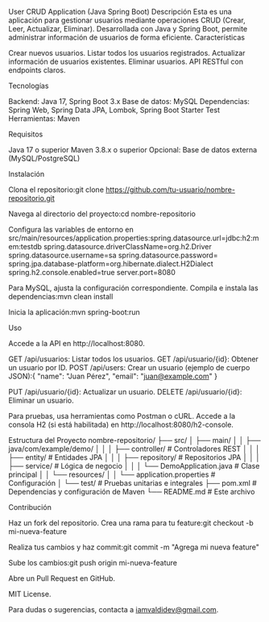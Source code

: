 User CRUD Application (Java Spring Boot)
Descripción
Esta es una aplicación para gestionar usuarios mediante operaciones CRUD (Crear, Leer, Actualizar, Eliminar). Desarrollada con Java y Spring Boot, permite administrar información de usuarios de forma eficiente.
Características

Crear nuevos usuarios.
Listar todos los usuarios registrados.
Actualizar información de usuarios existentes.
Eliminar usuarios.
API RESTful con endpoints claros.

Tecnologías

Backend: Java 17, Spring Boot 3.x
Base de datos: MySQL
Dependencias: Spring Web, Spring Data JPA, Lombok, Spring Boot Starter Test
Herramientas: Maven

Requisitos

Java 17 o superior
Maven 3.8.x o superior
Opcional: Base de datos externa (MySQL/PostgreSQL)

Instalación

Clona el repositorio:git clone https://github.com/tu-usuario/nombre-repositorio.git


Navega al directorio del proyecto:cd nombre-repositorio


Configura las variables de entorno en src/main/resources/application.properties:spring.datasource.url=jdbc:h2:mem:testdb
spring.datasource.driverClassName=org.h2.Driver
spring.datasource.username=sa
spring.datasource.password=
spring.jpa.database-platform=org.hibernate.dialect.H2Dialect
spring.h2.console.enabled=true
server.port=8080

Para MySQL, ajusta la configuración correspondiente.
Compila e instala las dependencias:mvn clean install


Inicia la aplicación:mvn spring-boot:run

Uso

Accede a la API en http://localhost:8080.

GET /api/usuarios: Listar todos los usuarios.
GET /api/usuario/{id}: Obtener un usuario por ID.
POST /api/users: Crear un usuario (ejemplo de cuerpo JSON):{
  "name": "Juan Pérez",
  "email": "juan@example.com"
}


PUT /api/usuario/{id}: Actualizar un usuario.
DELETE /api/usuario/{id}: Eliminar un usuario.


Para pruebas, usa herramientas como Postman o cURL.
Accede a la consola H2 (si está habilitada) en http://localhost:8080/h2-console.

Estructura del Proyecto
nombre-repositorio/
├── src/
│   ├── main/
│   │   ├── java/com/example/demo/
│   │   │   ├── controller/    # Controladores REST
│   │   │   ├── entity/        # Entidades JPA
│   │   │   ├── repository/    # Repositorios JPA
│   │   │   ├── service/       # Lógica de negocio
│   │   │   └── DemoApplication.java  # Clase principal
│   │   └── resources/
│   │       └── application.properties  # Configuración
│   └── test/                  # Pruebas unitarias e integrales
├── pom.xml                    # Dependencias y configuración de Maven
└── README.md                  # Este archivo

Contribución

Haz un fork del repositorio.
Crea una rama para tu feature:git checkout -b mi-nueva-feature


Realiza tus cambios y haz commit:git commit -m "Agrega mi nueva feature"


Sube los cambios:git push origin mi-nueva-feature


Abre un Pull Request en GitHub.

MIT License.

Para dudas o sugerencias, contacta a iamvaldidev@gmail.com.
